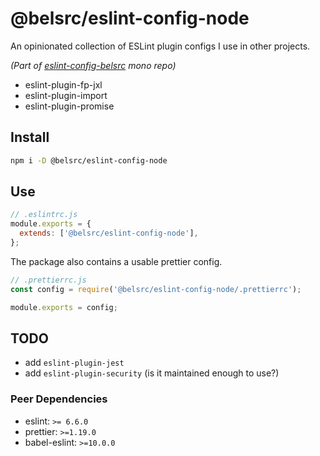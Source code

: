 # @belsrc/eslint-config-node

An opinionated collection of ESLint plugin configs I use in other projects.

_(Part of [eslint-config-belsrc](https://github.com/belsrc/eslint-config-belsrc/blob/master/README.md) mono repo)_

* eslint-plugin-fp-jxl
* eslint-plugin-import
* eslint-plugin-promise

## Install

```bash
npm i -D @belsrc/eslint-config-node
```

## Use

```js
// .eslintrc.js
module.exports = {
  extends: ['@belsrc/eslint-config-node'],
};
```

The package also contains a usable prettier config.

```js
// .prettierrc.js
const config = require('@belsrc/eslint-config-node/.prettierrc');

module.exports = config;
```

## TODO

* add `eslint-plugin-jest`
* add `eslint-plugin-security` (is it maintained enough to use?)

### Peer Dependencies

* eslint: `>= 6.6.0`
* prettier: `>=1.19.0`
* babel-eslint: `>=10.0.0`
